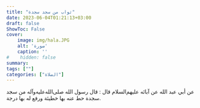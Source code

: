 ```yaml
---
title: "ثواب من سجد سجدة"
date: 2023-06-04T01:21:13+03:00
draft: false
ShowToc: False
cover:
    image: img/hala.JPG
    alt: 'صورة'
    caption: ''
#    hidden: false
summary: 
tags: [""]
categories: ["الصلاة"]
---
```

عن أبي عبد الله عن آبائه عليهم‌السلام قال : قال رسول الله صلى‌الله‌عليه‌وآله
من سجد سجدة حط عنه بها خطيئة ورفع له بها درجة.


